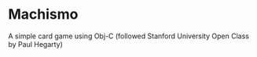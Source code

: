 # Machismo
A simple card game using Obj-C (followed Stanford University Open Class by Paul Hegarty)
